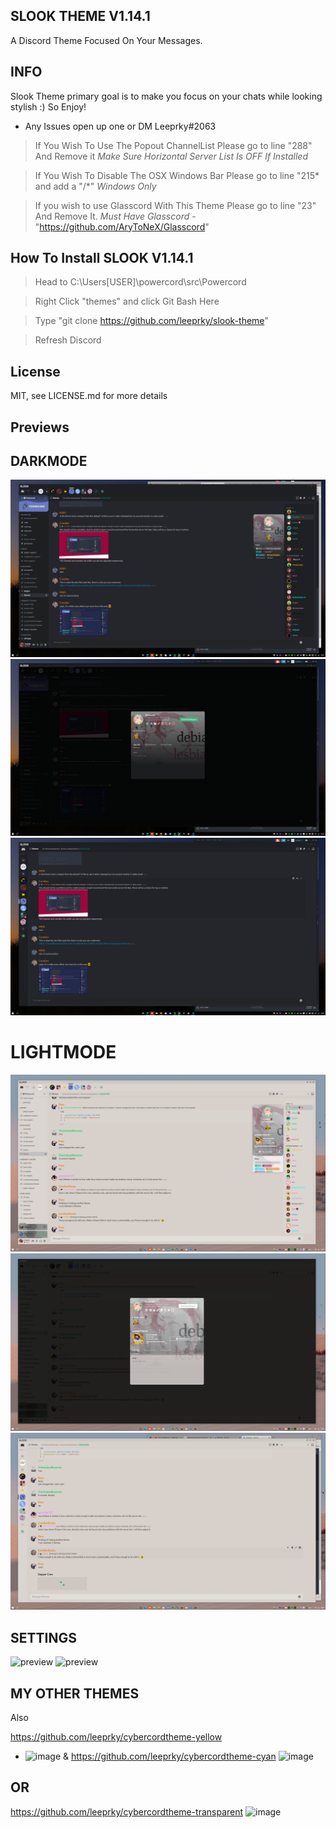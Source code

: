 ## SLOOK THEME V1.14.1
A Discord Theme Focused On Your Messages.

## INFO

Slook Theme primary goal is to make you focus on your chats while looking stylish :)
So Enjoy!
- Any Issues open up one or DM Leeprky#2063

> If You Wish To Use The Popout ChannelList Please go to line "288" And Remove it
*Make Sure Horizontal Server List Is OFF If Installed*

> If You Wish To Disable The OSX Windows Bar Please go to line "215* and add a "/*"
*Windows Only*

> If you wish to use Glasscord With This Theme Please go to line "23" And Remove It.
*Must Have Glasscord* - "https://github.com/AryToNeX/Glasscord"

## How To Install SLOOK V1.14.1

> Head to C:\Users\[USER]\powercord\src\Powercord

> Right Click "themes" and click Git Bash Here

> Type "git clone https://github.com/leeprky/slook-theme"

> Refresh Discord

## License

MIT, see LICENSE.md for more details

## Previews

## DARKMODE
![preview](./previews/dark1.png)
![preview](./previews/dark2.png)
![preview](./previews/dark3.png)
# LIGHTMODE
![preview](./previews/light1.png)
![preview](./previews/light2.png)
![preview](./previews/light3.png)
## SETTINGS
![preview](./previews/settinglight1.png)
![preview](./previews/settingdark1.png)


## MY OTHER THEMES

Also 

https://github.com/leeprky/cybercordtheme-yellow
- ![image](https://user-images.githubusercontent.com/71296232/112064691-47557600-8b5b-11eb-95ad-ada1f0e7f413.png)
&
https://github.com/leeprky/cybercordtheme-cyan
![image](https://user-images.githubusercontent.com/71296232/112064701-4c1a2a00-8b5b-11eb-92d2-2e36a48d4f59.png)

## OR
https://github.com/leeprky/cybercordtheme-transparent
![image](https://user-images.githubusercontent.com/71296232/112064718-54726500-8b5b-11eb-8c79-7e960458a152.png)


